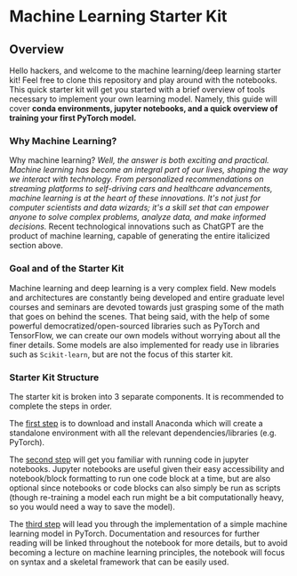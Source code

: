 # Machine Learning Starter Kit

## Overview

Hello hackers, and welcome to the machine learning/deep learning starter kit! Feel free to clone this repository and play around with the notebooks. This quick starter kit will get you started with a brief overview of tools necessary to implement your own learning model. Namely, this guide will cover **conda environments, jupyter notebooks, and a quick overview of training your first PyTorch model.** 


### Why Machine Learning?
Why machine learning? _Well, the answer is both exciting and practical. Machine learning has become an integral part of our lives, shaping the way we interact with technology. From personalized recommendations on streaming platforms to self-driving cars and healthcare advancements, machine learning is at the heart of these innovations. It's not just for computer scientists and data wizards; it's a skill set that can empower anyone to solve complex problems, analyze data, and make informed decisions._ Recent technological innovations such as ChatGPT are the product of machine learning, capable of generating the entire italicized section above. 

### Goal and of the Starter Kit
Machine learning and deep learning is a very complex field. New models and architectures are constantly being developed and entire graduate level courses and seminars are devoted towards just grasping some of the math that goes on behind the scenes. That being said, with the help of some powerful democratized/open-sourced libraries such as PyTorch and TensorFlow, we can create our own models without worrying about all the finer details. Some models are also implemented for ready use in libraries such as `Scikit-learn`, but are not the focus of this starter kit.

### Starter Kit Structure

The starter kit is broken into 3 separate components. It is recommended to complete the steps in order. 

The [first step](1-conda.md) is to download and install Anaconda which will create a standalone environment with all the relevant dependencies/libraries (e.g. PyTorch). 

The [second step](2-jupyter.md) will get you familiar with running code in jupyter notebooks. Jupyter notebooks are useful given their easy accessibility and notebook/block formatting to run one code block at a time, but are also optional since notebooks or code blocks can also simply be run as scripts (though re-training a model each run might be a bit computationally heavy, so you would need a way to save the model).

The [third step](3-pytorch.ipynb) will lead you through the implementation of a simple machine learning model in PyTorch. Documentation and resources for further reading will be linked throughout the notebook for more details, but to avoid becoming a lecture on machine learning principles, the notebook will focus on syntax and a skeletal framework that can be easily used.
